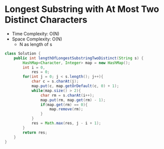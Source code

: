# Longest Substring with At Most Two Distinct Characters

- Time Complexity: O(N)
- Space Complexity: O(N)
  - N as length of s

```java
class Solution {
    public int lengthOfLongestSubstringTwoDistinct(String s) {
        HashMap<Character, Integer> map = new HashMap();
        int i = 0,
            res = 0;
        for(int j = 0; j < s.length(); j++){
            char c = s.charAt(j);
            map.put(c, map.getOrDefault(c, 0) + 1);
            while(map.size() > 2){
                char rm = s.charAt(i++);
                map.put(rm, map.get(rm) - 1);
                if(map.get(rm) == 0){
                    map.remove(rm);
                }
            }
            res = Math.max(res, j - i + 1);
        }
        return res;
    }
}
```

